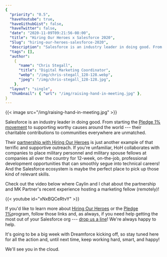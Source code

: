 ```yaml
---
{
  "priority": "0.5",
  "haveYoutube": true,
  "haveGithubGist": false,
  "haveTwitter": false,
  "date": "2020-11-09T09:21:56-08:00",
  "title": "Hiring Our Heroes x Salesforce 2020",
  "Slug": "hiring-our-heroes-salesforce-2020",
  "description": "Salesforce is an industry leader in doing good. From starting the Pledge 1% movement to supporting worthy causes around the world — their…",
  "tags": [],
  "author":
    {
      "name": "Chris Stegall",
      "title": "Digital Marketing Coordinator",
      "webp": "/img/chris-stegall_128-128.webp",
      "jpeg": "/img/chris-stegall_128-128.jpg",
    },
  "layout": "single",
  "thumbnail": { "url": "/img/raising-hand-in-meeting.jpg" },
}
---
```


{{< image src="/img/raising-hand-in-meeting.jpg" >}}

Salesforce is an industry leader in doing good. From starting the [Pledge 1% movement](https://medium.com/creme-de-la-crm/pledge-1-success-stories-602f06c2b3bb?source=collection_home---4------0-----------------------) to supporting worthy causes around the world --- their charitable contributions to communities everywhere are unmatched.

Their [partnership with Hiring Our Heroes](https://www.hiringourheroes.org/fellowships/salesforce-fellowship-program/) is just another example of that terrific and supportive outreach. If you're unfamiliar, HoH collaborates with companies to place military personnel and military spouse fellows at companies all over the country for 12-week, on-the-job, professional development opportunities that can smoothly segue into technical careers! And the Salesforce ecosystem is maybe the perfect place to pick up those kind of relevant skills.

Check out the video below where Caylin and I chat about the partnership and MK Partner's recent experience hosting a marketing fellow (remotely)!

{{< youtube id="xNxBQCeRtvY" >}}

If you'd like to learn more about [Hiring Our Heroes](https://www.hiringourheroes.org/fellowships/salesforce-fellowship-program/) or the [Pledge 1%](https://pledge1percent.org/)program, follow those links and, as always, if you need help getting the most out of your Salesforce org --- [drop us a line](https://www.mkpartners.com/contact/)! We're always happy to help.

It's going to be a big week with Dreamforce kicking off, so stay tuned here for all the action and, until next time, keep working hard, smart, and happy!

We'll see you in the cloud.
